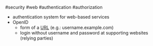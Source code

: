 #security #web #authentication #authorization 

- authentication system for web-based services
- OpenID
	- form of a [URL](/techstack/network/URL.md) (e.g.: username.example.com)
	- login without username and password at supporting websites (relying parties)